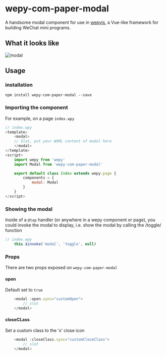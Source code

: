 # wepy-com-paper-modal

A handsome modal component for use in [wepyjs](https://github.com/wepyjs/wepy), a Vue-like framework for building WeChat mini programs.

## What it looks like
![modal](https://user-images.githubusercontent.com/11850362/40283133-1e82f29c-5cac-11e8-89b2-1010003807e1.gif)

## Usage
### installation
```
npm install wepy-com-paper-modal --save
```

### Importing the component

For example, on a page `index.wpy`
```javascript
// index.wpy
<template>
    <modal>
    // Slot, put your WXML content of modal here
    </modal>
</template>
<script>
    import wepy from 'wepy'
    import Modal from 'wepy-com-paper-modal'

    export default class Index extends wepy.page {
        components = {
            modal: Modal
        }
    }
</script>
```

### Showing the modal
Inside of a `@tap` handler (or anywhere in a wepy component or page),  you could invoke the modal to display, i.e. show the modal by calling the /toggle/ function
```javascript
// index.wpy
	this.$invoke('modal', 'toggle', null)
```

### Props
There are two props exposed on `wepy-com-paper-modal`

#### open
Default set to `true`
```javascript
    <modal :open.sync="customOpen">
		// slot
    </modal>
```

#### closeCLass
Set a custom class to the ‘x’ close icon 
```javascript
    <modal :closeClass.sync="customCloseClass">
		// slot
    </modal>
```
